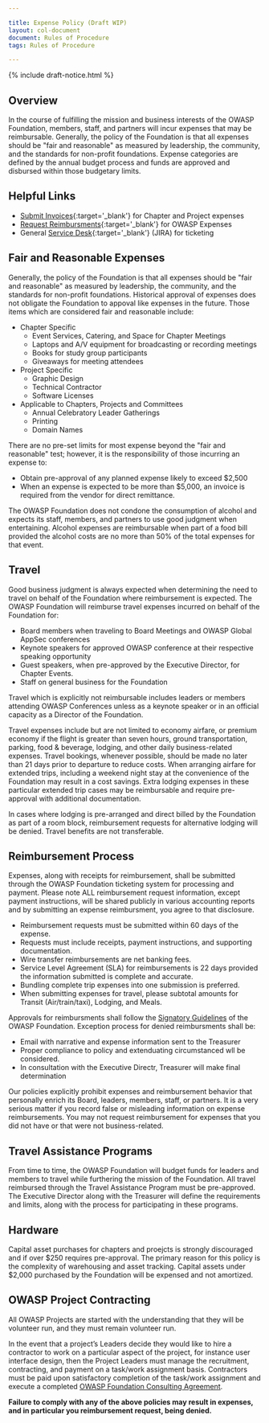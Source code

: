 ```yaml
---

title: Expense Policy (Draft WIP)
layout: col-document
document: Rules of Procedure
tags: Rules of Procedure

---
```


{% include draft-notice.html %}

## Overview

In the course of fulfilling the mission and business interests of the OWASP Foundation, members, staff, and partners will incur expenses that may be reimbursable. Generally, the policy of the Foundation is that all expenses should be "fair and reasonable" as measured by leadership, the community, and the standards for non-profit foundations. Expense categories are defined by the annual budget process and funds are approved and disbursed within those budgetary limits.

## Helpful Links
- [Submit Invoices](https://owasporg.atlassian.net/servicedesk/customer/portal/4/group/12){:target='_blank'} for Chapter and Project expenses
- [Request Reimbursments](https://owasporg.atlassian.net/servicedesk/customer/portal/4/group/9){:target='_blank'} for OWASP Expenses
- General [Service Desk](https://owasporg.atlassian.net/servicedesk/customer/portals){:target='_blank'} (JIRA) for ticketing

## Fair and Reasonable Expenses
Generally, the policy of the Foundation is that all expenses should be "fair and reasonable" as measured by leadership, the community, and the standards for non-profit foundations. Historical approval of expenses does not obligate the Foundation to appoval like expenses in the future. Those items which are considered fair and reasonable include:
- Chapter Specific
  - Event Services, Catering, and Space for Chapter Meetings
  - Laptops and A/V equipment for broadcasting or recording meetings
  - Books for study group participants
  - Giveaways for meeting attendees
- Project Specific
  - Graphic Design
  - Technical Contractor
  - Software Licenses
- Applicable to Chapters, Projects and Committees
  - Annual Celebratory Leader Gatherings
  - Printing
  - Domain Names

There are no pre-set limits for most expense beyond the "fair and reasonable" test; however, it is the responsibility of those incurring an expense to:
- Obtain pre-approval of any planned expense likely to exceed $2,500
- When an expense is expected to be more than $5,000, an invoice is required from the vendor for direct remittance.

The OWASP Foundation does not condone the consumption of alcohol and expects its staff, members, and partners to use good judgment when entertaining. Alcohol expenses are reimbursable when part of a food bill provided the alcohol costs are no more than 50% of the total expenses for that event.

## Travel

Good business judgment is always expected when determining the need to travel on behalf of the Foundation where reimbursement is expected. The OWASP Foundation will reimburse travel expenses incurred on behalf of the Foundation for:
- Board members when traveling to Board Meetings and OWASP Global AppSec conferences
- Keynote speakers for approved OWASP conference at their respective speaking opportunity
- Guest speakers, when pre-approved by the Executive Director, for Chapter Events.
- Staff on general business for the Foundation

Travel which is explicitly not reimbursable includes leaders or members attending OWASP Conferences unless as a keynote speaker or in an official capacity as a Director of the Foundation.

Travel expenses include but are not limited to economy airfare, or premium economy if the flight is greater than seven hours, ground transportation, parking, food & beverage, lodging, and other daily business-related expenses. Travel bookings, whenever possible, should be made no later than 21 days prior to departure to reduce costs. When arranging airfare for extended trips, including a weekend night stay at the convenience of the Foundation may result in a cost savings. Extra lodging expenses in these particular extended trip cases may be reimbursable and require pre-approval with additional documentation.

In cases where lodging is pre-arranged and direct billed by the Foundation as part of a room block, reimbursement requests for alternative lodging will be denied. Travel benefits are not transferable.

## Reimbursement Process

Expenses, along with receipts for reimbursement, shall be submitted through the OWASP Foundation ticketing system for processing and payment. Please note ALL reimbursement request information, except payment instructions, will be shared publicly in various accounting reports and by submitting an expense reimbursment, you agree to that disclosure.

- Reimbursement requests must be submitted within 60 days of the expense.
- Requests must include receipts, payment instructions, and supporting documentation.
- Wire transfer reimbursements are net banking fees.
- Service Level Agreement (SLA) for reimbursements is 22 days provided the information submitted is complete and accurate.
- Bundling complete trip expenses into one submission is preferred.
- When submitting expenses for travel, please subtotal amounts for Transit (Air/train/taxi), Lodging, and Meals.

Approvals for reimbursments shall follow the [Signatory Guidelines](/www-policy/operational/signatory) of the OWASP Foundation. Exception process for denied reimbursments shall be:
- Email with narrative and expense information sent to the Treasurer
- Proper compliance to policy and extenduating circumstanced wll be considered.
- In consultation with the Executive Directr, Treasurer will make final determination

Our policies explicitly prohibit expenses and reimbursement behavior that personally enrich its Board, leaders, members, staff, or partners. It is a very serious matter if you record false or misleading information on expense reimbursements. You may not request reimbursement for expenses that you did not have or that were not business-related.

## Travel Assistance Programs

From time to time, the OWASP Foundation will budget funds for leaders and members to travel while furthering the mission of the Foundation. All travel reimbursed through the Travel Assistance Program must be pre-approved. The Executive Director along with the Treasurer will define the requirements and limits, along with the process for participating in these programs.

## Hardware

Capital asset purchases for chapters and proejcts is strongly discouraged and if over $250 requires pre-approval. The primary reason for this policy is the complexity of warehousing and asset tracking. Capital assets under $2,000 purchased by the Foundation will be expensed and not amortized.

## OWASP Project Contracting

All OWASP Projects are started with the understanding that they will be volunteer run, and they must remain volunteer run.

In the event that a project’s Leaders decide they would like to hire a contractor to work on a particular aspect of the project, for instance user interface design, then the Project Leaders must manage the recruitment, contracting, and payment on a task/work assignment basis. Contractors must be paid upon satisfactory completion of the task/work assignment and execute a completed [OWASP Foundation Consulting Agreement](/www-policy/legal/contractor-template).

**Failure to comply with any of the above policies may result in expenses, and in particular you reimbursement request, being denied.**
